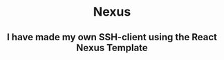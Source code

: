 <h1 align="center">Nexus</h1>
<h2 align="center">I have made my own SSH-client using the React Nexus Template</h2>

